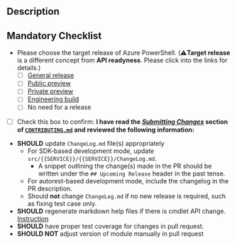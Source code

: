 <!-- DO NOT DELETE THIS TEMPLATE -->

## Description

<!-- Please add a brief description of the changes made in this PR. If you have an ongoing or finished cmdlet design, please paste the link below. -->

## Mandatory Checklist

- Please choose the target release of Azure PowerShell. (⚠️**Target release** is a different concept from **API readyness**. Please click into the links for details.)
  - [ ] [General release](../blob/main/CONTRIBUTING.md#target-release-types)
  - [ ] [Public preview](../blob/main/CONTRIBUTING.md#target-release-types)
  - [ ] [Private preview](../blob/main/CONTRIBUTING.md#target-release-types)
  - [ ] [Engineering build](../blob/main/CONTRIBUTING.md#target-release-types)
  - [ ] No need for a release

- [ ] Check this box to confirm: **I have read the [_Submitting Changes_](../blob/main/CONTRIBUTING.md#submitting-changes) section of [`CONTRIBUTING.md`](../blob/main/CONTRIBUTING.md) and reviewed the following information:**

* **SHOULD** update `ChangeLog.md` file(s) appropriately
    * For SDK-based development mode, update `src/{{SERVICE}}/{{SERVICE}}/ChangeLog.md`.
        * A snippet outlining the change(s) made in the PR should be written under the `## Upcoming Release` header in the past tense. 
    * For autorest-based development mode, include the changelog in the PR description.
    * Should **not** change `ChangeLog.md` if no new release is required, such as fixing test case only.
* **SHOULD** regenerate markdown help files if there is cmdlet API change. [Instruction](../blob/main/documentation/development-docs/help-generation.md#updating-all-markdown-files-in-a-module)
* **SHOULD** have proper test coverage for changes in pull request.
* **SHOULD NOT** adjust version of module manually in pull request
